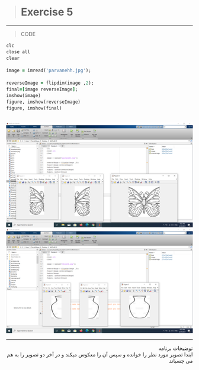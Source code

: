 ># Exercise 5

***
>CODE

```ruby
clc
close all
clear

image = imread('parvanehh.jpg');

reverseImage = flipdim(image ,2);         
final=[image reverseImage];
imshow(image)
figure, imshow(reverseImage)
figure, imshow(final)



```
![alt text](https://github.com/semnan-university-ai/image-processing-class/blob/main/excersiecs/faeze75/5/Screenshot%20(8).png)
![alt text](https://github.com/semnan-university-ai/image-processing-class/blob/main/excersiecs/faeze75/5/Screenshot%20(7).png)
***
<div dir="rtl">
توضیحات برنامه <br />
ابندا تصویر مورد نظر را خوانده و سپس آن را معکوس میکند و در آخر دو تصویر را به هم می چسباند
</div>

